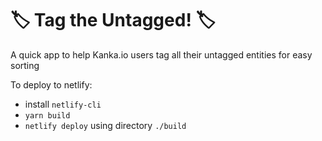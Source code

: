 # 🏷️ Tag the Untagged! 🏷️

A quick app to help Kanka.io users tag all their untagged entities for easy sorting

To deploy to netlify:
* install `netlify-cli`
* `yarn build`
* `netlify deploy` using directory `./build`
